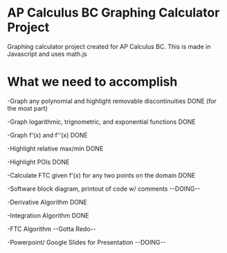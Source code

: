 # AP Calculus BC Graphing Calculator Project
Graphing calculator project created for AP Calculus BC. This is made in Javascript and uses math.js

# What we need to accomplish
-Graph any polynomial and highlight removable discontinuities DONE (for the most part)

-Graph logarithmic, trignometric, and exponential functions DONE

-Graph f'(x) and f''(x) DONE

-Highlight relative max/min DONE

-Highlight POIs DONE

-Calculate FTC given f'(x) for any two points on the domain  DONE

-Software block diagram, printout of code w/ comments --DOING--

-Derivative Algorithm DONE

-Integration Algorithm DONE

-FTC Algorithm --Gotta Redo--

-Powerpoint/ Google Slides for Presentation --DOING--
